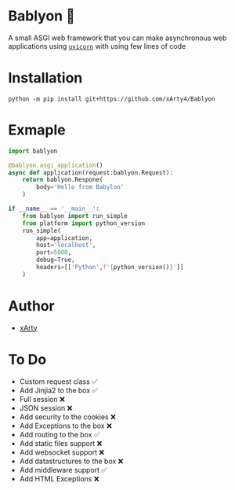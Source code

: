 # Bablyon 🐍
A small ASGI web framework that you can make asynchronous web applications using [`uvicorn`](https://github.com/encode/uvicorn) with using few lines of code

# Installation 
 `python -m pip install git+https://github.com/xArty4/Bablyon`

# Exmaple 
```py
import bablyon

@bablyon.asgi_application()
async def application(request:bablyon.Request):
    return bablyon.Respone(
        body='Hello from Babylon'
    )

if __name__ == '__main__':
    from bablyon import run_simple
    from platform import python_version
    run_simple(
        app=application,
        host='localhost',
        port=5000,
        debug=True,
        headers=[['Python',f'{python_version()}']]
    )
```
# Author
- [xArty](https://github.com/xArty4)

# To Do
- Custom request class ✅
- Add Jinjia2 to the box ✅
- Full session ❌
- JSON session ❌
- Add security to the cookies ❌
- Add Exceptions to the box ❌
- Add routing to the box ✅
- Add static files support ❌ 
- Add websocket support ❌
- Add datastructures to the box ❌
- Add middleware support ✅
- Add HTML Exceptions ❌
